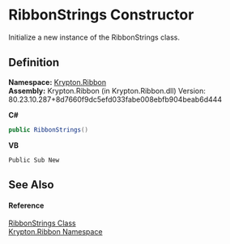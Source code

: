 # RibbonStrings Constructor


Initialize a new instance of the RibbonStrings class.



## Definition
**Namespace:** <a href="1e9bc734-cff9-e9b8-f013-94cdac669794.md">Krypton.Ribbon</a>  
**Assembly:** Krypton.Ribbon (in Krypton.Ribbon.dll) Version: 80.23.10.287+8d7660f9dc5efd033fabe008ebfb904beab6d444

**C#**
``` C#
public RibbonStrings()
```
**VB**
``` VB
Public Sub New
```



## See Also


#### Reference
<a href="aa619ff8-e45c-a952-2ba6-15aed8f63654.md">RibbonStrings Class</a>  
<a href="1e9bc734-cff9-e9b8-f013-94cdac669794.md">Krypton.Ribbon Namespace</a>  
